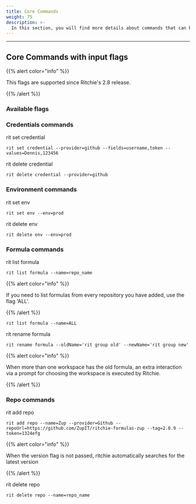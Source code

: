 ```yaml
---
title: Core Commands
weight: 75
description: >-
  In this section, you will find more details about commands that can be used though input flags.
---
```


---

## Core Commands with input flags

{{% alert color="info" %}}

This flags are supported since Ritchie's 2.8 release.

{{% /alert %}}

### Available flags

### Credentials commands

rit set credential

```text
rit set credential --provider=github --fields=username,token --values=Dennis,123456
```

rit delete credential

```text
rit delete credential --provider=github
```

### Environment commands

rit set env

```text
rit set env --env=prod
```

rit delete env

```text
rit delete env --env=prod
```

### Formula commands

rit list formula

```text
rit list formula --name=repo_name
```

{{% alert color="info" %}}

If you need to list formulas from every repository you have added, use the flag 'ALL'.

{{% /alert %}}

```text
rit list formula --name=ALL
```

rit rename formula

```text
rit rename formula --oldName='rit group old' --newName='rit group new'
```

{{% alert color="info" %}}

When more than one workspace has the old formula, an extra interaction via a prompt for choosing the workspace is executed by Ritchie.

{{% /alert %}} 

### Repo commands

rit add repo

```text
rit add repo --name=Zup --provider=Github --repoUrl=https://github.com/ZupIT/ritchie-formulas-zup --tag=2.8.9 --token=1324efg
```

{{% alert color="info" %}}

When the version flag is not passed, ritchie automatically searches for the latest version

{{% /alert %}}

rit delete repo

```text
rit delete repo --name=repo_name
```
